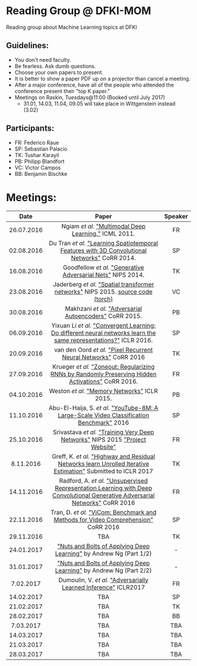 Reading Group @ DFKI-MOM
========================
Reading group about Machine Learning topics at DFKI

Guidelines:
-----------
+ You don't need faculty.
+ Be fearless. Ask dumb questions.
+ Choose your own papers to present.
+ It is better to show a paper PDF up on a projector than cancel a meeting. 
+ After a major conference, have all of the people who attended the conference present their "top K paper." 
+ Meetings on Raskin, Tuesdays@11:00 (Booked until July 2017)
  + 31.01, 14.03, 11.04, 09.05 will take place in Wittgenstein instead (3.02)

Participants:
-------------
+ FR: Federico Raue
+ SP: Sebastian Palacio
+ TK: Tushar Karayil
+ PB: Philipp Blandfort
+ VC: Victor Campos
+ BB: Benjamin Bischke

Meetings:
========
| Date | Paper | Speaker |
|:----:|:-----:|:-------:|
|26.07.2016  | Ngiam _et al._ ["Multimodal Deep Learning."](http://www.icml-2011.org/papers/399_icmlpaper.pdf) ICML 2011. |  FR       |
| 02.08.2016 | Du Tran _et al._ ["Learning Spatiotemporal Features with 3D Convolutional Networks"](https://arxiv.org/abs/1412.0767) CoRR 2014.| SP |
|16.08.2016  | Goodfellow _et al._ ["Generative Adversarial Nets"](http://papers.nips.cc/paper/5423-generative-adversarial) NIPS 2014.|TK|
|23.08.2016  | Jaderberg _et al._ ["Spatial transformer networks"](http://papers.nips.cc/paper/5854-spatial-transformer-networks) NIPS 2015. [source code (torch)](https://github.com/qassemoquab/stnbhwd)|VC|
|30.08.2016 | Makhzani  _et al._ ["Adversarial Autoencoders"](http://arxiv.org/abs/1511.05644) CoRR 2015.|PB|
|06.09.2016 | Yixuan Li _et al._ ["Convergent Learning: Do different neural networks learn the same representations?"](https://arxiv.org/pdf/1511.07543v3) ICLR 2016.|SP|
|20.09.2016 | van den Oord _et al._ ["Pixel Recurrent Neural Networks"](http://arxiv.org/abs/1601.06759) CoRR 2016 |TK|
|27.09.2016 | Krueger _et al._ ["Zoneout: Regularizing RNNs by Randomly Preserving Hidden Activations"](http://arxiv.org/abs/1606.01305) CoRR 2016.|FR|
|04.10.2016 | Weston _et al._ ["Memory Networks"](https://arxiv.org/abs/1410.3916) ICLR 2015. |PB|
|11.10.2016 | Abu-El-Haija, S. _et al._ ["YouTube-8M: A Large-Scale Video Classification Benchmark"](https://arxiv.org/abs/1609.08675) 2016 |SP| 
|25.10.2016 | Srivastava _et al._ ["Training Very Deep Networks"](https://arxiv.org/abs/1507.06228) NIPS 2015 ["Project Website"](http://people.idsia.ch/~rupesh/very_deep_learning/)|FR| 
|8.11.2016 | Greff, K. _et al._ ["Highway and Residual Networks learn Unrolled Iterative Estimation"](http://openreview.net/pdf?id=Skn9Shcxe) Submitted to ICLR 2017 |TK| 
|14.11.2016 | Radford, A. _et al._ ["Unsupervised Representation Learning with Deep Convolutional Generative Adversarial Networks"](https://arxiv.org/abs/1511.06434) CoRR 2016 |FR| 
|22.11.2016 | Tran, D. _et al._ ["ViCom: Benchmark and Methods for Video Comprehension"](https://arxiv.org/abs/1606.07373) CoRR 2016 |SP| 
|29.11.2016 | TBA |TK|
|24.01.2017 | ["Nuts and Bolts of Applying Deep Learning"](https://www.youtube.com/watch?v=F1ka6a13S9I) by Andrew Ng (Part 1/2) | - |
|31.01.2017 | ["Nuts and Bolts of Applying Deep Learning"](https://www.youtube.com/watch?v=F1ka6a13S9I) by Andrew Ng (Part 2/2) | - |
|7.02.2017 | Dumoulin, V. _et al._ ["Adversarially Learned Inference"](https://arxiv.org/abs/1606.00704) ICLR2017  | FR |
|14.02.2017 | TBA  | SP |
|21.02.2017 | TBA  | TK |
|28.02.2017 | TBA  | BB |
|7.03.2017 | TBA  | TBA |
|14.03.2017 | TBA  | TBA |
|21.03.2017 | TBA  | TBA |
|28.03.2017 | TBA  | TBA |
